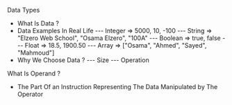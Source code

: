 Data Types
  - What Is Data ?
  - Data Examples In Real Life
  --- Integer => 5000, 10, -100
  --- String => "Elzero Web School", "Osama Elzero", "100A"
  --- Boolean => true, false
  --- Float => 18.5, 1900.50
  --- Array => ["Osama", "Ahmed", "Sayed", "Mahmoud"]
  - Why We Choose Data ?
  --- Size
  --- Operation

  What Is Operand ?
  - The Part Of an Instruction Representing The Data Manipulated by The Operator
